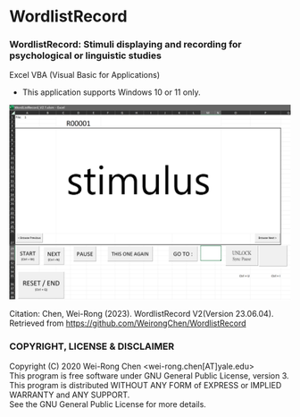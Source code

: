 # WordlistRecord
### WordlistRecord: Stimuli displaying and recording for psychological or linguistic studies
Excel VBA (Visual Basic for Applications)
- This application supports Windows 10 or 11 only. 
<p align="center"><img src="./WordlistRecord_Display.png" width="550"></p>

Citation: 
Chen, Wei-Rong (2023). WordlistRecord V2(Version 23.06.04). Retrieved from https://github.com/WeirongChen/WordlistRecord
### COPYRIGHT, LICENSE & DISCLAIMER
Copyright (C) 2020 Wei-Rong Chen <wei-rong.chen[AT]yale.edu>  
This program is free software under GNU General Public License, version 3.  
This program is distributed WITHOUT ANY FORM of EXPRESS or IMPLIED WARRANTY and ANY SUPPORT.    
See the GNU General Public License for more details.  
